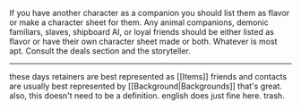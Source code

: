 If you have another character as a companion you should list them as flavor or make a character sheet for them. Any animal companions, demonic familiars, slaves, shipboard AI, or loyal friends should be either listed as flavor or have their own character sheet made or both. Whatever is most apt. Consult the deals section and the storyteller.

---

these days retainers are best represented as [[Items]]
friends and contacts are usually best represented by [[Background|Backgrounds]]
that's great. also, this doesn't need to be a definition. english does just fine here. trash.